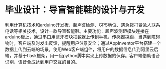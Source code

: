 # 毕业设计：导盲智能鞋的设计与开发
利用计算机技术和arduino开发板、超声波检测、GPS地位、遇急拨打紧急人联系电话等相关技术，设计一款导盲智能鞋。主要功能：超声波测距模块连接在arduino板上，通过串口用蓝牙模块把数据上传到手机，传感器探距，当遇到障碍物时，客户端及时发出反馈，提醒用户注意安全；通过AppInventor平台搭建一个数据上传到云端的场景，使用Web客户端组件，将用户的数据信息传到阿里云后端，并基于flask框架，用一段python脚本实现上传数据的保存。客户端借助语音识别、语音合成达到用户交互的目的。
